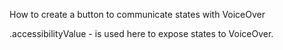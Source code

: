 How to create a button to communicate states with VoiceOver

.accessibilityValue - is used here to expose states to VoiceOver.

